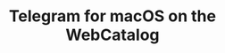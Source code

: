 ---
name: Telegram
category: Social Networking
title: Telegram for macOS on the WebCatalog
key: telegram
fullUrl: 'https://web.telegram.org/'
hostname: web.telegram.org

---